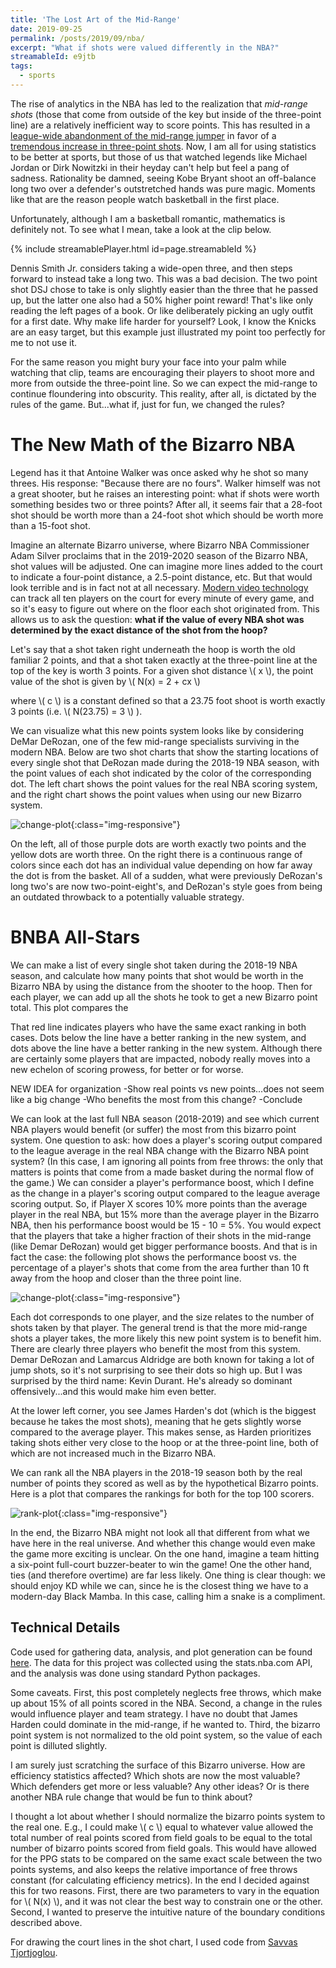 ```yaml
---
title: 'The Lost Art of the Mid-Range'
date: 2019-09-25
permalink: /posts/2019/09/nba/
excerpt: "What if shots were valued differently in the NBA?"
streamableId: e9jtb
tags:
  - sports
---
```


The rise of analytics in the NBA has led to the realization that *mid-range shots* (those that come from outside of the key but inside of the three-point line) are a relatively inefficient way to score points. This has resulted in a [league-wide abandonment of the mid-range jumper](https://flowingdata.com/2019/01/15/goodbye-mid-range-shot/) in favor of a [tremendous increase in three-point shots](https://www.theringer.com/nba/2019/2/27/18240583/3-point-boom-nba-daryl-morey). Now, I am all for using statistics to be better at sports, but those of us that watched legends like Michael Jordan or Dirk Nowitzki in their heyday can't help but feel a pang of sadness. Rationality be damned, seeing Kobe Bryant shoot an off-balance long two over a defender's outstretched hands was pure magic. Moments like that are the reason people watch basketball in the first place.

Unfortunately, although I am a basketball romantic, mathematics is definitely not. To see what I mean, take a look at the clip below.

{% include streamablePlayer.html id=page.streamableId %}

Dennis Smith Jr. considers taking a wide-open three, and then steps forward to instead take a long two. This was a bad decision. The two point shot DSJ chose to take is only slightly easier than the three that he passed up, but the latter one also had a 50% higher point reward! That's like only reading the left pages of a book. Or like deliberately picking an ugly outfit for a first date. Why make life harder for yourself? Look, I know the Knicks are an easy target, but this example just illustrated my point too perfectly for me to not use it.

For the same reason you might bury your face into your palm while watching that clip, teams are encouraging their players to shoot more and more from outside the three-point line. So we can expect the mid-range to continue floundering into obscurity. This reality, after all, is dictated by the rules of the game. But...what if, just for fun, we changed the rules?

The New Math of the Bizarro NBA
======
Legend has it that Antoine Walker was once asked why he shot so many threes. His response: "Because there are no fours". Walker himself was not a great shooter, but he raises an interesting point: what if shots were worth something besides two or three points? After all, it seems fair that a 28-foot shot should be worth more than a 24-foot shot which should be worth more than a 15-foot shot. 

Imagine an alternate Bizarro universe, where Bizarro NBA Commissioner Adam Silver proclaims that in the 2019-2020 season of the Bizarro NBA, shot values will be adjusted. One can imagine more lines added to the court to indicate a four-point distance, a 2.5-point distance, etc. But that would look terrible and is in fact not at all necessary. [Modern video technology](http://grantland.com/features/the-toronto-raptors-sportvu-cameras-nba-analytical-revolution/) can track all ten players on the court for every minute of every game, and so it's easy to figure out where on the floor each shot originated from. This allows us to ask the question: **what if the value of every NBA shot was determined by the exact distance of the shot from the hoop?**

Let's say that a shot taken right underneath the hoop is worth the old familiar 2 points, and that a shot taken exactly at the three-point line at the top of the key is worth 3 points. For a given shot distance \\( x \\), the point value of the shot is given by
\\(
N(x) = 2 + cx
\\)

where \\( c \\) is a constant defined so that a 23.75 foot shoot is worth exactly 3 points (i.e. \\( N(23.75) = 3 \\) ).

We can visualize what this new points system looks like by considering DeMar DeRozan, one of the few mid-range specialists surviving in the modern NBA. Below are two shot charts that show the starting locations of every single shot that DeRozan made during the 2018-19 NBA season, with the point values of each shot indicated by the color of the corresponding dot. The left chart shows the point values for the real NBA scoring system, and the right chart shows the point values when using our new Bizarro system.

![change-plot](/images/for-posts/nba/derozan.png){:class="img-responsive"}

On the left, all of those purple dots are worth exactly two points and the yellow dots are worth three. On the right there is a continuous range of colors since each dot has an individual value depending on how far away the dot is from the basket. All of a sudden, what were previously DeRozan's long two's are now two-point-eight's, and DeRozan's style goes from being an outdated throwback to a potentially valuable strategy.

BNBA All-Stars
======

We can make a list of every single shot taken during the 2018-19 NBA season, and calculate how many points that shot would be worth in the Bizarro NBA by using the distance from the shooter to the hoop. Then for each player, we can add up all the shots he took to get a new Bizarro point total. This plot compares the 

That red line indicates players who have the same exact ranking in both cases. Dots below the line have a better ranking in the new system, and dots above the line have a better ranking in the new system. Although there are certainly some players that are impacted, nobody really moves into a new echelon of scoring prowess, for better or for worse.

NEW IDEA for organization
-Show real points vs new points...does not seem like a big change
-Who benefits the most from this change? 
-Conclude

We can look at the last full NBA season (2018-2019) and see which current NBA players would benefit (or suffer) the most from this bizarro point system. One question to ask: how does a player's scoring output compared to the league average in the real NBA change with the Bizarro NBA point system? (In this case, I am ignoring all points from free throws: the only that matters is points that come from a made basket during the normal flow of the game.) We can consider a player's performance boost, which I define as the change in a player's scoring output compared to the league average scoring output. So, if Player X scores 10% more points than the average player in the real NBA, but 15% more than the average player in the Bizarro NBA, then his performance boost would be 15 - 10 = 5%. You would expect that the players that take a higher fraction of their shots in the mid-range (like Demar DeRozan) would get bigger performance boosts. And that is in fact the case: the following plot shows the performance boost vs. the percentage of a player's shots that come from the area further than 10 ft away from the hoop and closer than the three point line.

![change-plot](/images/for-posts/nba/change-plot.png){:class="img-responsive"}

Each dot corresponds to one player, and the size relates to the number of shots taken by that player. The general trend is that the more mid-range shots a player takes, the more likely this new point system is to benefit him. There are clearly three players who benefit the most from this system. Demar DeRozan and Lamarcus Aldridge are both known for taking a lot of jump shots, so it's not surprising to see their dots so high up. But I was surprised by the third name: Kevin Durant. He's already so dominant offensively...and this would make him even better.

At the lower left corner, you see James Harden's dot (which is the biggest because he takes the most shots), meaning that he gets slightly worse compared to the average player. This makes sense, as Harden prioritizes taking shots either very close to the hoop or at the three-point line, both of which are not increased much in the Bizarro NBA.

We can rank all the NBA players in the 2018-19 season both by the real number of points they scored as well as by the hypothetical Bizarro points. Here is a plot that compares the rankings for both for the top 100 scorers. 

![rank-plot](/images/for-posts/nba/rank-plot.png){:class="img-responsive"}

In the end, the Bizarro NBA might not look all that different from what we have here in the real universe. And whether this change would even make the game more exciting is unclear. On the one hand, imagine a team hitting a six-point full-court buzzer-beater to win the game! One the other hand, ties (and therefore overtime) are far less likely. One thing is clear though: we should enjoy KD while we can, since he is the closest thing we have to a modern-day Black Mamba. In this case, calling him a snake is a compliment.

Technical Details
------
Code used for gathering data, analysis, and plot generation can be found [here](https://github.com/jmanfredi/shot-data). The data for this project was collected using the stats.nba.com API, and the analysis was done using standard Python packages.

Some caveats. First, this post completely neglects free throws, which make up about 15% of all points scored in the NBA. Second, a change in the rules would influence player and team strategy. I have no doubt that James Harden could dominate in the mid-range, if he wanted to. Third, the bizarro point system is not normalized to the old point system, so the value of each point is dilluted slightly.

I am surely just scratching the surface of this Bizarro universe. How are efficiency statistics affected? Which shots are now the most valuable? Which defenders get more or less valuable? Any other ideas? Or is there another NBA rule change that would be fun to think about?

I thought a lot about whether I should normalize the bizarro points system to the real one. E.g., I could make \\( c \\) equal to whatever value allowed the total number of real points scored from field goals to be equal to the total number of bizarro points scored from field goals. This would have allowed for the PPG stats to be compared on the same exact scale between the two points systems, and also keeps the relative importance of free throws constant (for calculating efficiency metrics). In the end I decided against this for two reasons. First, there are two parameters to vary in the equation for \\( N(x) \\), and it was not clear the best way to constrain one or the other. Second, I wanted to preserve the intuitive nature of the boundary conditions described above. 

For drawing the court lines in the shot chart, I used code from [Savvas Tjortjoglou](https://github.com/savvastj/nbashots).





